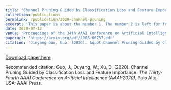 ```yaml
---
title: "Channel Pruning Guided by Classification Loss and Feature Importance"
collection: publications
permalink: /publication/2020-channel-pruning
excerpt: 'This paper is about the number 1. The number 2 is left for future work.'
date: 2020-07-12
venue: 'Proceedings of the 34th AAAI Conference on Artificial Intelligence'
paperurl: 'https://arxiv.org/pdf/2003.06757.pdf'
citation: 'Jinyang Guo, Guo. (2020). &quot;Channel Pruning Guided by Classification Loss and Feature Importance.&quot; <i>The Thirty-Fourth AAAI Conference on Artificial Intelligence (AAAI-2020)</i>.'
---
```


[Download paper here](https://arxiv.org/pdf/2003.06757.pdf)

Recommended citation: Guo, J., Ouyang, W., Xu, D. (2020). Channel Pruning Guided by Classification Loss and Feature Importance. <i>The Thirty-Fourth AAAI Conference on Artificial Intelligence (AAAI-2020)</i>, Palo Alto, USA: AAAI Press.
